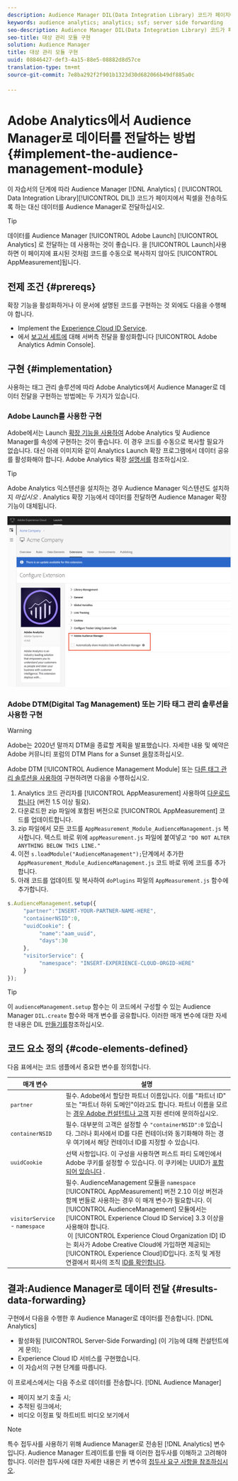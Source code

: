 ```yaml
---
description: Audience Manager DIL(Data Integration Library) 코드가 페이지에서 픽셀을 보내도록 하지 않고 Analytics 데이터를 Audience Manager에 전달하려면 Audience Management 모듈을 Adobe Analytics AppMeasurement에 추가합니다.
keywords: audience analytics; analytics; ssf; server side forwarding
seo-description: Audience Manager DIL(Data Integration Library) 코드가 페이지에서 픽셀을 보내도록 하지 않고 Analytics 데이터를 Audience Manager에 전달하려면 Audience Management 모듈을 Adobe Analytics AppMeasurement에 추가합니다.
seo-title: 대상 관리 모듈 구현
solution: Audience Manager
title: 대상 관리 모듈 구현
uuid: 08846427-def3-4a15-88e5-08882d8d57ce
translation-type: tm+mt
source-git-commit: 7e8ba292f2f901b1323d30d682066b49df885a0c

---
```



# Adobe Analytics에서 Audience Manager로 데이터를 전달하는 방법 {#implement-the-audience-management-module}

이 자습서의 단계에 따라 Audience Manager [!DNL Analytics] ( [!UICONTROL Data Integration Library][!UICONTROL DIL]) 코드가 페이지에서 픽셀을 전송하도록 하는 대신 데이터를 Audience Manager로 전달하십시오.

>[!TIP]
>
>데이터를 Audience Manager [!UICONTROL Adobe Launch] [!UICONTROL Analytics] 로 전달하는 데 사용하는 것이 좋습니다. 을 [!UICONTROL Launch]사용하면 이 페이지에 표시된 것처럼 코드를 수동으로 복사하지 않아도 [!UICONTROL AppMeasurement]됩니다.

## 전제 조건 {#prereqs}

확장 기능을 활성화하거나 이 문서에 설명된 코드를 구현하는 것 외에도 다음을 수행해야 합니다.

* Implement the [Experience Cloud ID Service](https://marketing.adobe.com/resources/help/en_US/mcvid/).
* 에서 [보고서 세트에](https://docs.adobe.com/help/en/analytics/admin/admin-tools/server-side-forwarding/ssf.html) 대해 서버측 전달을 활성화합니다 [!UICONTROL Adobe Analytics Admin Console].

## 구현 {#implementation}

사용하는 태그 관리 솔루션에 따라 Adobe Analytics에서 Audience Manager로 데이터 전달을 구현하는 방법에는 두 가지가 있습니다.

### Adobe Launch를 사용한 구현

Adobe에서는 Launch [확장 기능을 사용하여](https://docs.adobe.com/content/help/en/launch/using/overview.html) Adobe Analytics 및 Audience Manager를 속성에 구현하는 것이 좋습니다. 이 경우 코드를 수동으로 복사할 필요가 없습니다. 대신 아래 이미지와 같이 Analytics Launch 확장 프로그램에서 데이터 공유를 활성화해야 합니다. Adobe Analytics 확장 [설명서를](https://docs.adobe.com/content/help/en/launch/using/extensions-ref/adobe-extension/analytics-extension/overview.html#adobe-audience-manager) 참조하십시오.

>[!TIP]
>
>Adobe Analytics 익스텐션을 설치하는 경우 Audience Manager 익스텐션도 설치하지 *마십시오* . Analytics 확장 기능에서 데이터를 전달하면 Audience Manager 확장 기능이 대체됩니다.

![Adobe Analytics 익스텐션에서 Audience Manager로 데이터 공유를 활성화하는 방법](/help/using/integration/assets/analytics-to-aam.png)

### Adobe DTM(Digital Tag Management) 또는 기타 태그 관리 솔루션을 사용한 구현


>[!WARNING]
>
>Adobe는 2020년 말까지 DTM을 종료할 계획을 발표했습니다. 자세한 내용 및 예약은 Adobe 커뮤니티 포럼의 DTM Plans for a Sunset [을](https://forums.adobe.com/community/experience-cloud/platform/launch/blog/2018/10/05/dtm-plans-for-a-sunset)참조하십시오.

Adobe DTM [!UICONTROL Audience Management Module] 또는 [다른 태그 관리 솔루션을 사용하여](https://docs.adobe.com/content/help/en/dtm/using/dtm-home.html) 구현하려면 다음을 수행하십시오.

1. Analytics 코드 관리자를 [!UICONTROL AppMeasurement] 사용하여 [다운로드합니다](https://marketing.adobe.com/resources/help/en_US/reference/code_manager_admin.html) (버전 1.5 이상 필요).
1. 다운로드한 zip 파일에 포함된 버전으로 [!UICONTROL AppMeasurement] 코드를 업데이트합니다.
1. zip 파일에서 모든 코드를 `AppMeasurement_Module_AudienceManagement.js` 복사합니다. 텍스트 바로 위에 `appMeasurement.js` 파일에 붙여넣고 `"DO NOT ALTER ANYTHING BELOW THIS LINE."`
1. 이전 `s.loadModule("AudienceManagement");`단계에서 추가한 `AppMeasurement_Module_AudienceManagement.js` 코드 바로 위에 코드를 추가합니다.
1. 아래 코드를 업데이트 및 복사하여 `doPlugins` 파일의 `AppMeasurement.js` 함수에 추가합니다.

```js
s.AudienceManagement.setup({ 
     "partner":"INSERT-YOUR-PARTNER-NAME-HERE", 
     "containerNSID":0, 
     "uuidCookie": { 
          "name":"aam_uuid", 
          "days":30
     },
     "visitorService": {
          "namespace": "INSERT-EXPERIENCE-CLOUD-ORGID-HERE" 
     } 
});
```

>[!TIP]
>
>이 `audienceManagement.setup` 함수는 이 코드에서 구성할 수 있는 Audience Manager `DIL.create` 함수와 매개 변수를 공유합니다. 이러한 매개 변수에 대한 자세한 내용은 DIL [만들기를](../../dil/dil-class-overview/dil-create.md#dil-create)참조하십시오.

## 코드 요소 정의 {#code-elements-defined}

다음 표에서는 코드 샘플에서 중요한 변수를 정의합니다.

| 매개 변수 | 설명 |
|--- |--- |
| `partner` | 필수. Adobe에서 할당한 파트너 이름입니다. 이를 &quot;파트너 ID&quot; 또는 &quot;파트너 하위 도메인&quot;이라고도 합니다.  파트너 이름을 모르는 [경우 Adobe 컨설턴트나 고객](https://helpx.adobe.com/marketing-cloud/contact-support.html) 지원 센터에 문의하십시오. |
| `containerNSID` | 필수. 대부분의 고객은 설정할 수 `"containerNSID":0` 있습니다. 그러나 회사에서 ID를 다른 컨테이너와 동기화해야 하는 경우 여기에서 해당 컨테이너 ID를 지정할 수 있습니다. |
| `uuidCookie` | 선택 사항입니다. 이 구성을 사용하면 퍼스트 파티 도메인에서 Adobe 쿠키를 설정할 수 있습니다. 이 쿠키에는 UUID가 [포함되어 있습니다](../../reference/ids-in-aam.md) . |
| `visitorService` - `namespace` | 필수. AudienceManagement 모듈을 `namespace` [!UICONTROL AppMeasurement] 버전 2.10 이상 버전과 함께 번들로 사용하는 경우 이 매개 변수가 필요합니다. 이 [!UICONTROL AudienceManagement] 모듈에서는 [!UICONTROL Experience Cloud ID Service] 3.3 이상을 사용해야 합니다. <br> 이 [!UICONTROL Experience Cloud Organization ID] ID는 회사가 Adobe Creative Cloud에 가입하면 제공되는 [!UICONTROL Experience Cloud]ID입니다. 조직 및 계정 연결에서 회사의 조직 [ID를 확인합니다](https://marketing.adobe.com/resources/help/en_US/mcloud/organizations.html). |

## 결과:Audience Manager로 데이터 전달 {#results-data-forwarding}

구현에서 다음을 수행한 후 Audience Manager로 데이터를 전송합니다. [!DNL Analytics]

* 활성화됨 [!UICONTROL Server-Side Forwarding] (이 기능에 대해 컨설턴트에게 문의);
* Experience Cloud ID 서비스를 구현했습니다.
* 이 자습서의 구현 단계를 따릅니다.

이 프로세스에서는 다음 주소로 데이터를 전송합니다. [!DNL Audience Manager]

* 페이지 보기 호출 시;
* 추적된 링크에서;
* 비디오 이정표 및 하트비트 비디오 보기에서

>[!NOTE]
>
>특수 접두사를 사용하기 위해 Audience Manager로 전송된 [!DNL Analytics] 변수입니다. Audience Manager 트레이트를 만들 때 이러한 접두사를 이해하고 고려해야 합니다. 이러한 접두사에 대한 자세한 내용은 키 변수의 [접두사 요구 사항을 참조하십시오](../../features/traits/trait-variable-prefixes.md).